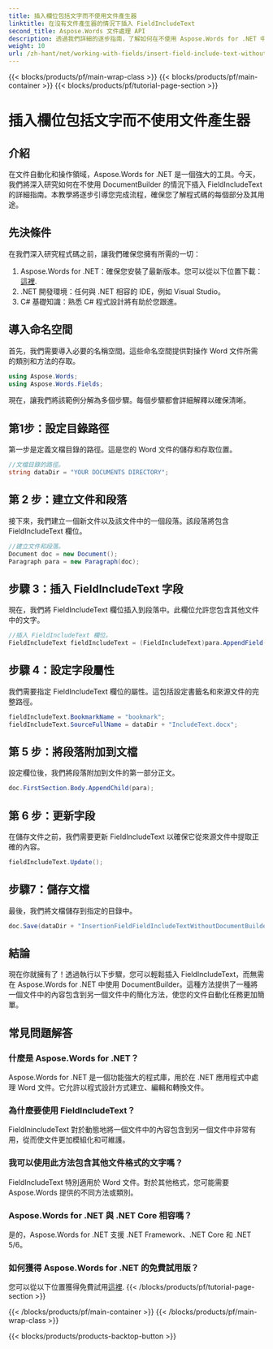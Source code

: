 ```yaml
---
title: 插入欄位包括文字而不使用文件產生器
linktitle: 在沒有文件產生器的情況下插入 FieldIncludeText
second_title: Aspose.Words 文件處理 API
description: 透過我們詳細的逐步指南，了解如何在不使用 Aspose.Words for .NET 中的 DocumentBuilder 的情況下插入 FieldIncludeText。
weight: 10
url: /zh-hant/net/working-with-fields/insert-field-include-text-without-document-builder/
---
```


{{< blocks/products/pf/main-wrap-class >}}
{{< blocks/products/pf/main-container >}}
{{< blocks/products/pf/tutorial-page-section >}}

# 插入欄位包括文字而不使用文件產生器

## 介紹

在文件自動化和操作領域，Aspose.Words for .NET 是一個強大的工具。今天，我們將深入研究如何在不使用 DocumentBuilder 的情況下插入 FieldIncludeText 的詳細指南。本教學將逐步引導您完成流程，確保您了解程式碼的每個部分及其用途。

## 先決條件

在我們深入研究程式碼之前，讓我們確保您擁有所需的一切：

1.  Aspose.Words for .NET：確保您安裝了最新版本。您可以從以下位置下載：[這裡](https://releases.aspose.com/words/net/).
2. .NET 開發環境：任何與 .NET 相容的 IDE，例如 Visual Studio。
3. C# 基礎知識：熟悉 C# 程式設計將有助於您跟進。

## 導入命名空間

首先，我們需要導入必要的名稱空間。這些命名空間提供對操作 Word 文件所需的類別和方法的存取。

```csharp
using Aspose.Words;
using Aspose.Words.Fields;
```

現在，讓我們將該範例分解為多個步驟。每個步驟都會詳細解釋以確保清晰。

## 第1步：設定目錄路徑

第一步是定義文檔目錄的路徑。這是您的 Word 文件的儲存和存取位置。

```csharp
//文檔目錄的路徑。
string dataDir = "YOUR DOCUMENTS DIRECTORY";
```

## 第 2 步：建立文件和段落

接下來，我們建立一個新文件以及該文件中的一個段落。該段落將包含 FieldIncludeText 欄位。

```csharp
//建立文件和段落。
Document doc = new Document();
Paragraph para = new Paragraph(doc);
```

## 步驟 3：插入 FieldIncludeText 字段

現在，我們將 FieldIncludeText 欄位插入到段落中。此欄位允許您包含其他文件中的文字。

```csharp
//插入 FieldIncludeText 欄位。
FieldIncludeText fieldIncludeText = (FieldIncludeText)para.AppendField(FieldType.FieldIncludeText, false);
```

## 步驟 4：設定字段屬性

我們需要指定 FieldIncludeText 欄位的屬性。這包括設定書籤名和來源文件的完整路徑。

```csharp
fieldIncludeText.BookmarkName = "bookmark";
fieldIncludeText.SourceFullName = dataDir + "IncludeText.docx";
```

## 第 5 步：將段落附加到文檔

設定欄位後，我們將段落附加到文件的第一部分正文。

```csharp
doc.FirstSection.Body.AppendChild(para);
```

## 第 6 步：更新字段

在儲存文件之前，我們需要更新 FieldIncludeText 以確保它從來源文件中提取正確的內容。

```csharp
fieldIncludeText.Update();
```

## 步驟7：儲存文檔

最後，我們將文檔儲存到指定的目錄中。

```csharp
doc.Save(dataDir + "InsertionFieldFieldIncludeTextWithoutDocumentBuilder.docx");
```

## 結論

現在你就擁有了！透過執行以下步驟，您可以輕鬆插入 FieldIncludeText，而無需在 Aspose.Words for .NET 中使用 DocumentBuilder。這種方法提供了一種將一個文件中的內容包含到另一個文件中的簡化方法，使您的文件自動化任務更加簡單。

## 常見問題解答

### 什麼是 Aspose.Words for .NET？  
Aspose.Words for .NET 是一個功能強大的程式庫，用於在 .NET 應用程式中處理 Word 文件。它允許以程式設計方式建立、編輯和轉換文件。

### 為什麼要使用 FieldIncludeText？  
FieldInincludeText 對於動態地將一個文件中的內容包含到另一個文件中非常有用，從而使文件更加模組化和可維護。

### 我可以使用此方法包含其他文件格式的文字嗎？  
FieldIncludeText 特別適用於 Word 文件。對於其他格式，您可能需要 Aspose.Words 提供的不同方法或類別。

### Aspose.Words for .NET 與 .NET Core 相容嗎？  
是的，Aspose.Words for .NET 支援 .NET Framework、.NET Core 和 .NET 5/6。

### 如何獲得 Aspose.Words for .NET 的免費試用版？  
您可以從以下位置獲得免費試用[這裡](https://releases.aspose.com/).
{{< /blocks/products/pf/tutorial-page-section >}}

{{< /blocks/products/pf/main-container >}}
{{< /blocks/products/pf/main-wrap-class >}}

{{< blocks/products/products-backtop-button >}}
